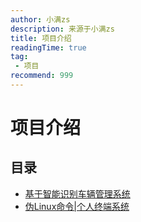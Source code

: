 ```yaml
---
author: 小满zs
description: 来源于小满zs
title: 项目介绍
readingTime: true
tag:
 - 项目
recommend: 999
---
```


# 项目介绍

## 目录 
- [基于智能识别车辆管理系统](https://github.com/Wzh1213/Terminal)
- [伪Linux命令|个人终端系统](https://github.com/Wzh1213/Terminal)